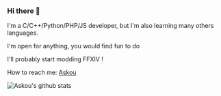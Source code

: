 ### Hi there 👋

I'm a C/C++/Python/PHP/JS developer, but I'm also learning many others languages.

I'm open for anything, you would find fun to do

I'll probably start modding FFXIV ! 

How to reach me: [Askou](https://twitter.com/BabyAskou)

<!--<p align='center'>
  <a href="#"><img src="https://github-readme-stats.vercel.app/api/top-langs/?username=TrueBabyChaise&hide=shaderlab,css,hlsl,cmake&langs_count=6&layout=compact&theme=synthwave"></a>
</p> -->

![Askou's github stats](https://github-readme-stats.vercel.app/api?username=TrueBabyChaise&count_private=true&show_icons=true)
